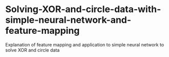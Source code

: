# Solving-XOR-and-circle-data-with-simple-neural-network-and-feature-mapping
Explanation of feature mapping and application to simple neural network to solve XOR and circle data
